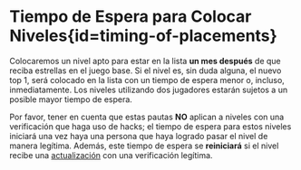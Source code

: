 <div class='panel fade js-scroll-anim' data-anim='fade'>

# Tiempo de Espera para Colocar Niveles{id=timing-of-placements}

Colocaremos un nivel apto para estar en la lista **un mes después** de que reciba estrellas en el juego base. Si el nivel es, sin duda alguna, el nuevo top 1, será colocado en la lista con un tiempo de espera menor o, incluso, inmediatamente. Los niveles utilizando dos jugadores estarán sujetos a un posible mayor tiempo de espera.

Por favor, tener en cuenta que estas pautas **NO** aplican a niveles con una verificación que haga uso de hacks; el tiempo de espera para estos niveles iniciará una vez haya una persona que haya logrado pasar el nivel de manera legítima. Además, este tiempo de espera se **reiniciará** si el nivel recibe una [actualización](/guidelines/levelupdates/) con una verificación legítima.

</div>
